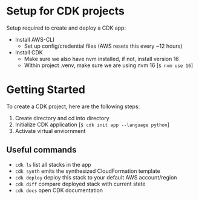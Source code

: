 
# Setup for CDK projects

Setup required to create and deploy a CDK app:
- Install AWS-CLI
    - Set up config/credential files (AWS resets this every ~12 hours)
- Install CDK
    - Make sure we also have nvm installed, if not, install version 16
    - Within project .venv, make sure we are using nvm 16 [`$ nvm use 16`]

# Getting Started
To create a CDK project, here are the following steps:
1. Create directory and cd into directory
2. Initialize CDK application [`$ cdk init app --language python`]
3. Activate virtual enviornment

## Useful commands

 * `cdk ls`          list all stacks in the app
 * `cdk synth`       emits the synthesized CloudFormation template
 * `cdk deploy`      deploy this stack to your default AWS account/region
 * `cdk diff`        compare deployed stack with current state
 * `cdk docs`        open CDK documentation
